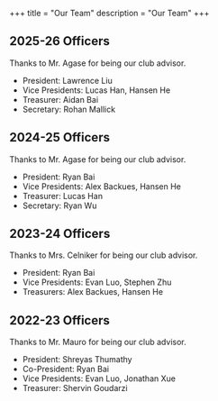 +++
title = "Our Team"
description = "Our Team"
+++

## 2025-26 Officers

Thanks to Mr. Agase for being our club advisor.

- President: Lawrence Liu
- Vice Presidents: Lucas Han, Hansen He
- Treasurer: Aidan Bai
- Secretary: Rohan Mallick

## 2024-25 Officers

Thanks to Mr. Agase for being our club advisor.

- President: Ryan Bai
- Vice Presidents: Alex Backues, Hansen He
- Treasurer: Lucas Han
- Secretary: Ryan Wu

## 2023-24 Officers

Thanks to Mrs. Celniker for being our club advisor.

- President: Ryan Bai
- Vice Presidents: Evan Luo, Stephen Zhu
- Treasurers: Alex Backues, Hansen He

## 2022-23 Officers

Thanks to Mr. Mauro for being our club advisor.

- President: Shreyas Thumathy
- Co-President: Ryan Bai
- Vice Presidents: Evan Luo, Jonathan Xue
- Treasurer: Shervin Goudarzi
